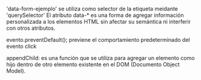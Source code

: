 'data-form-ejemplo' se utiliza como selector de la etiqueta meidante 'querySelector'  El atributo data-* es una forma de agregar información personalizada a los elementos HTML sin afectar su semántica ni interferir con otros atributos.

evento.preventDefault(); previene el comportamiento predeterminado del evento click

appendChild: es una función que se utiliza para agregar un elemento como hijo dentro de otro elemento existente en el DOM (Documento Object Model).